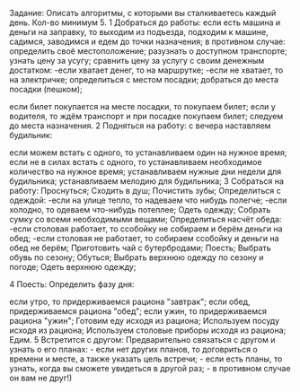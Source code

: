 Задание: Описать алгоритмы, с которыми вы сталкиваетесь каждый день. Кол-во минимум 5.
1
Добраться до работы: если есть машина и деньги на заправку, то выходим из подъезда, подходим к машине, садимся, заводимся и едем до точки назначения; в противном случае: определить своё местоположение; разузнать о доступном транспорте; узнать цену за усугу; сравнить цену за услугу с своим денежным достатком: -если хватает денег, то на маршрутке; -если не хватает, то на электричке; определиться с местом посадки; добраться до места посадки (пешком);

если билет покупается на месте посадки, то покупаем билет;
если у водителя, то ждём транспорт и при посадке покупаем билет; следуем до места назначения.
2
Подняться на работу: с вечера наставляем будильник:

если можем встать с одного, то устанавливаем один на нужное время;
если не в силах встать с одного, то устанавливаем необходимое количество на нужное время; устанавливаем нужные дни недели для будильника; устанавливаем мелодию для будильника;
3
Собраться на работу: Проснуться; Сходить в душ; Почистить зубы; Определиться с одеждой: -если на улице тепло, то надеваем что нибудь полегче; -если холодно, то одеваем что-нибудь потеплее; Одеть одежду; Собрать сумку со всеми необходимыми вещами; Определиться насчёт обеда: -если столовая работает, то ссобойку не собираем и берём деньги на обед; -если столовая не работает, то собираем ссобойку и деньги на обед не берём; Приготовить чай с бутербродами; Поесть; Выбрать обувь по сезону; Обуться; Выбрать верхнюю одежду по сезону и погоде; Одеть верхнюю одежду;

4
Поесть: Определить фазу дня:

если утро, то придерживаемся рациона "завтрак";
если обед, придерживаемся рациона "обед";
если ужин, то придерживаемся рациона "ужин"; Готовим еду исходя из рациона; Используем посуду исходя из рациона; Используем столовые приборы исходя из рациона; Едим.
5
Встретится с другом: Предварительно связаться с другом и узнать о его планах: - если нет других планов, то договриться о времени и месте, а также указать цель встречи; - если есть планы, то узнать, когда вы сможете увидеться в другой раз; - в противном случае он вам не друг!)
